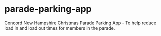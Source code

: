 # parade-parking-app
Concord New Hampshire Christmas Parade Parking App - To help reduce load in and load out times for members in the parade.
